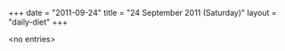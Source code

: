 +++
date = "2011-09-24"
title = "24 September 2011 (Saturday)"
layout = "daily-diet"
+++


\<no entries\>

